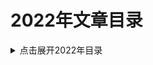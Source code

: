 2022年文章目录
===

<details>
<summary>点击展开2022年目录</summary>

* [01.软件开发中的幂等性](./01_idempotent/README.md)
* [02.一次Java包冲突的问题排查案例](./02_package_conflict_sample/README.md)
* [03.JVM调优经验系列文章: GC线程数](./03_graal-java-jit-compiler/README.md)
* [04.Java对象的里里外外漫谈](./04_jvm-objects-inside-out/README.md)
* [05.JVM Anatomy Quarks](./05-jvm-anatomy-quarks/README.md)
* [06.Lock Lock Lock: Enter!](./06_lock-lock-lock-enter/README.md)
* [07.填坑日记: Map接口的getOrDefault方法](./07_Map/README.md)
* [08.synchronized与wait-notify](./08_wait_notify/README.md)
* [09.Java_Performance读书笔记](./09_Java_Performance_Notes/README.md)【持续更新中...】
* [09.10_success_secret](./09_Java_Performance_Notes/README.md)【持续更新中...】
* [11.费波那契数列与黄金分割比例的一种优化算法](./11_Fibonacci/README.md)【初稿】
* [12.面试题-Java中long和double类型的最大取值](./12_Java_Number/README.md)【初稿】



</details>
